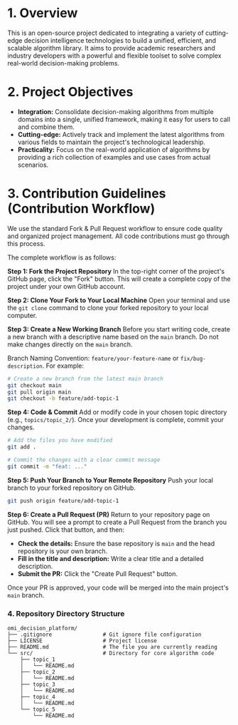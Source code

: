 # **1. Overview**

This is an open-source project dedicated to integrating a variety of cutting-edge decision intelligence technologies to build a unified, efficient, and scalable algorithm library. It aims to provide academic researchers and industry developers with a powerful and flexible toolset to solve complex real-world decision-making problems.

# **2. Project Objectives**

  * **Integration:** Consolidate decision-making algorithms from multiple domains into a single, unified framework, making it easy for users to call and combine them.
  * **Cutting-edge:** Actively track and implement the latest algorithms from various fields to maintain the project's technological leadership.
  * **Practicality:** Focus on the real-world application of algorithms by providing a rich collection of examples and use cases from actual scenarios.

# **3. Contribution Guidelines (Contribution Workflow)**

We use the standard Fork & Pull Request workflow to ensure code quality and organized project management. All code contributions must go through this process.

The complete workflow is as follows:

**Step 1: Fork the Project Repository**
In the top-right corner of the project's GitHub page, click the "Fork" button. This will create a complete copy of the project under your own GitHub account.

**Step 2: Clone Your Fork to Your Local Machine**
Open your terminal and use the `git clone` command to clone your forked repository to your local computer.

**Step 3: Create a New Working Branch**
Before you start writing code, create a new branch with a descriptive name based on the `main` branch. Do not make changes directly on the `main` branch.

Branch Naming Convention: `feature/your-feature-name` or `fix/bug-description`. For example:

```bash
# Create a new branch from the latest main branch
git checkout main
git pull origin main
git checkout -b feature/add-topic-1
```

**Step 4: Code & Commit**
Add or modify code in your chosen topic directory (e.g., `topics/topic_2/`). Once your development is complete, commit your changes.

```bash
# Add the files you have modified
git add .

# Commit the changes with a clear commit message
git commit -m "feat: ..."
```

**Step 5: Push Your Branch to Your Remote Repository**
Push your local branch to your forked repository on GitHub.

```bash
git push origin feature/add-topic-1
```

**Step 6: Create a Pull Request (PR)**
Return to your repository page on GitHub. You will see a prompt to create a Pull Request from the branch you just pushed. Click that button, and then:

  * **Check the details:** Ensure the base repository is `main` and the head repository is your own branch.
  * **Fill in the title and description:** Write a clear title and a detailed description.
  * **Submit the PR:** Click the "Create Pull Request" button.

Once your PR is approved, your code will be merged into the main project's `main` branch. 

### **4. Repository Directory Structure**

```
omi_decision_platform/
├── .gitignore                # Git ignore file configuration
├── LICENSE                   # Project license
├── README.md                 # The file you are currently reading
└── src/                      # Directory for core algorithm code
    ├── topic_1
    │   └── README.md
    ├── topic_2
    │   └── README.md
    ├── topic_3
    │   └── README.md
    ├── topic_4
    │   └── README.md
    └── topic_5
        └── README.md
```